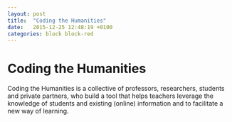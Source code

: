 ```yaml
---
layout: post
title:  "Coding the Humanities"
date:   2015-12-25 12:48:19 +0100
categories: block block-red
---
```

# Coding the Humanities

Coding the Humanities is a collective of professors, researchers, students and private partners, who build a tool that helps teachers leverage the knowledge of students and existing (online) information and to facilitate a new way of learning.